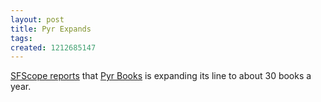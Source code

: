 ```yaml
---
layout: post
title: Pyr Expands
tags: 
created: 1212685147
---
```

[SFScope reports](http://sfscope.com/2008/06/pyr-expanding-its-line.html) that [Pyr Books](http://www.pyrsf.com/) is expanding its line to about 30 books a year.
